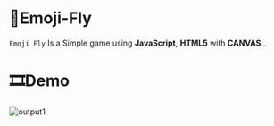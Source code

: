 # 🐥Emoji-Fly
```Emoji Fly``` Is a Simple game using __JavaScript__, __HTML5__ with __CANVAS__..

# 🎞Demo
![output1](https://user-images.githubusercontent.com/40190772/58292739-c7292280-7dc2-11e9-98a7-d44d3c843eb2.gif)


